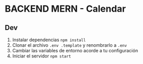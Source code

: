 # BACKEND MERN - Calendar 

## Dev

1. Instalar dependencias `npm install`
2. Clonar el archivo `.env .template` y renombrarlo a `.env`
3. Cambiar las variables de entorno acorde a tu configuración
4. Iniciar el servidor `npm start`